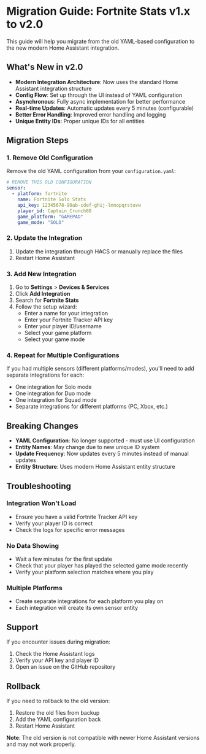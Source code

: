 # Migration Guide: Fortnite Stats v1.x to v2.0

This guide will help you migrate from the old YAML-based configuration to the new modern Home Assistant integration.

## What's New in v2.0

- **Modern Integration Architecture**: Now uses the standard Home Assistant integration structure
- **Config Flow**: Set up through the UI instead of YAML configuration
- **Asynchronous**: Fully async implementation for better performance
- **Real-time Updates**: Automatic updates every 5 minutes (configurable)
- **Better Error Handling**: Improved error handling and logging
- **Unique Entity IDs**: Proper unique IDs for all entities

## Migration Steps

### 1. Remove Old Configuration

Remove the old YAML configuration from your `configuration.yaml`:

```yaml
# REMOVE THIS OLD CONFIGURATION
sensor:
  - platform: fortnite
    name: Fortnite Solo Stats
    api_key: 12345678-90ab-cdef-ghij-lmnopqrstuvw
    player_id: Captain_Crunch88
    game_platform: "GAMEPAD"
    game_mode: "SOLO"
```

### 2. Update the Integration

1. Update the integration through HACS or manually replace the files
2. Restart Home Assistant

### 3. Add New Integration

1. Go to **Settings** > **Devices & Services**
2. Click **Add Integration**
3. Search for **Fortnite Stats**
4. Follow the setup wizard:
   - Enter a name for your integration
   - Enter your Fortnite Tracker API key
   - Enter your player ID/username
   - Select your game platform
   - Select your game mode

### 4. Repeat for Multiple Configurations

If you had multiple sensors (different platforms/modes), you'll need to add separate integrations for each:

- One integration for Solo mode
- One integration for Duo mode  
- One integration for Squad mode
- Separate integrations for different platforms (PC, Xbox, etc.)

## Breaking Changes

- **YAML Configuration**: No longer supported - must use UI configuration
- **Entity Names**: May change due to new unique ID system
- **Update Frequency**: Now updates every 5 minutes instead of manual updates
- **Entity Structure**: Uses modern Home Assistant entity structure

## Troubleshooting

### Integration Won't Load
- Ensure you have a valid Fortnite Tracker API key
- Verify your player ID is correct
- Check the logs for specific error messages

### No Data Showing
- Wait a few minutes for the first update
- Check that your player has played the selected game mode recently
- Verify your platform selection matches where you play

### Multiple Platforms
- Create separate integrations for each platform you play on
- Each integration will create its own sensor entity

## Support

If you encounter issues during migration:
1. Check the Home Assistant logs
2. Verify your API key and player ID
3. Open an issue on the GitHub repository

## Rollback

If you need to rollback to the old version:
1. Restore the old files from backup
2. Add the YAML configuration back
3. Restart Home Assistant

**Note**: The old version is not compatible with newer Home Assistant versions and may not work properly.
